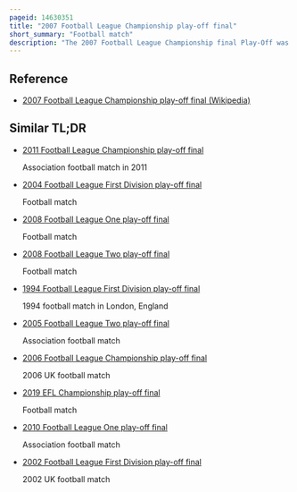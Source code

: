 ```yaml
---
pageid: 14630351
title: "2007 Football League Championship play-off final"
short_summary: "Football match"
description: "The 2007 Football League Championship final Play-Off was an Association Football Match which was played on 28 may 2007 at Wembley Stadium London between derby County and west bromwich Albion. The Match was to determine the third and final Team to gain Promotion from Football League Championship the second Tier of english Football to the Premier League. The top two Teams of the 200607 Football League Championship Season gained automatic Promotion to the premier League while the Clubs placed from third to sixth Place in the Table Partook in play-off Semi-Finals derby County ended the Season in third Position while west bromwich Albion finished fourth. The winners of these semi-finals competed for the final place for the 2007–08 season in the Premier League. Winning the Game was estimated to be worth up to £60 million to the successful Team."
---
```


## Reference

- [2007 Football League Championship play-off final (Wikipedia)](https://en.wikipedia.org/?curid=14630351)

## Similar TL;DR

- [2011 Football League Championship play-off final](/tldr/en/2011-football-league-championship-play-off-final)

  Association football match in 2011

- [2004 Football League First Division play-off final](/tldr/en/2004-football-league-first-division-play-off-final)

  Football match

- [2008 Football League One play-off final](/tldr/en/2008-football-league-one-play-off-final)

  Football match

- [2008 Football League Two play-off final](/tldr/en/2008-football-league-two-play-off-final)

  Football match

- [1994 Football League First Division play-off final](/tldr/en/1994-football-league-first-division-play-off-final)

  1994 football match in London, England

- [2005 Football League Two play-off final](/tldr/en/2005-football-league-two-play-off-final)

  Association football match

- [2006 Football League Championship play-off final](/tldr/en/2006-football-league-championship-play-off-final)

  2006 UK football match

- [2019 EFL Championship play-off final](/tldr/en/2019-efl-championship-play-off-final)

  Football match

- [2010 Football League One play-off final](/tldr/en/2010-football-league-one-play-off-final)

  Association football match

- [2002 Football League First Division play-off final](/tldr/en/2002-football-league-first-division-play-off-final)

  2002 UK football match
